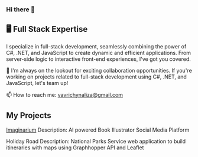 ### Hi there 👋

## 🖥️ Full Stack Expertise
I specialize in full-stack development, seamlessly combining the power of C#, .NET, and JavaScript to create dynamic and efficient applications. From server-side logic to interactive front-end experiences, I've got you covered.

 👯 I'm always on the lookout for exciting collaboration opportunities. If you're working on projects related to full-stack development using C#, .NET, and JavaScript, let's team up!

 📫 How to reach me: vavrichynaliza@gmail.com

## My Projects
[Imaginarium](https://github.com/LizaVavrichyna/imaginarium-react)
Description: AI powered Book Illustrator Social Media Platform


Holiday Road
Description: National Parks Service web application to build itineraries with maps using Graphhopper API and Leaflet

